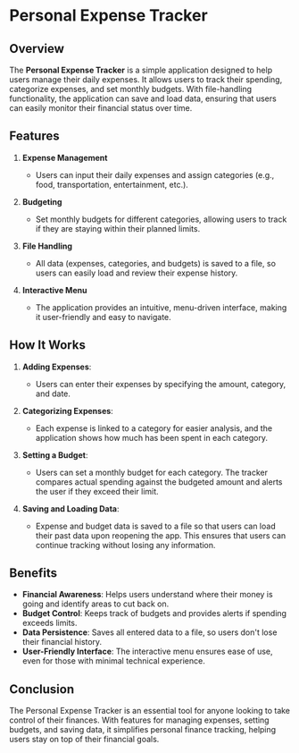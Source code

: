 # Personal Expense Tracker

## Overview

The **Personal Expense Tracker** is a simple application designed to help users manage their daily expenses. It allows users to track their spending, categorize expenses, and set monthly budgets. With file-handling functionality, the application can save and load data, ensuring that users can easily monitor their financial status over time.

## Features

1. **Expense Management**  
   - Users can input their daily expenses and assign categories (e.g., food, transportation, entertainment, etc.).
  
2. **Budgeting**  
   - Set monthly budgets for different categories, allowing users to track if they are staying within their planned limits.

3. **File Handling**  
   - All data (expenses, categories, and budgets) is saved to a file, so users can easily load and review their expense history.

4. **Interactive Menu**  
   - The application provides an intuitive, menu-driven interface, making it user-friendly and easy to navigate.

## How It Works

1. **Adding Expenses**:  
   - Users can enter their expenses by specifying the amount, category, and date.
   
2. **Categorizing Expenses**:  
   - Each expense is linked to a category for easier analysis, and the application shows how much has been spent in each category.

3. **Setting a Budget**:  
   - Users can set a monthly budget for each category. The tracker compares actual spending against the budgeted amount and alerts the user if they exceed their limit.

4. **Saving and Loading Data**:  
   - Expense and budget data is saved to a file so that users can load their past data upon reopening the app. This ensures that users can continue tracking without losing any information.

## Benefits

- **Financial Awareness**: Helps users understand where their money is going and identify areas to cut back on.
- **Budget Control**: Keeps track of budgets and provides alerts if spending exceeds limits.
- **Data Persistence**: Saves all entered data to a file, so users don't lose their financial history.
- **User-Friendly Interface**: The interactive menu ensures ease of use, even for those with minimal technical experience.

## Conclusion

The Personal Expense Tracker is an essential tool for anyone looking to take control of their finances. With features for managing expenses, setting budgets, and saving data, it simplifies personal finance tracking, helping users stay on top of their financial goals.
